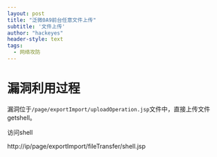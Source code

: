 ```yaml
---
layout: post
title: "泛微0A9前台任意文件上传"
subtitle: '文件上传'
author: "hackeyes"
header-style: text
tags:
  - 网络攻防
---
```


# 漏洞利用过程

漏洞位于`/page/exportImport/uploadOperation.jsp`文件中，直接上传文件getshell。

访问shell 

http://ip/page/exportImport/fileTransfer/shell.jsp

